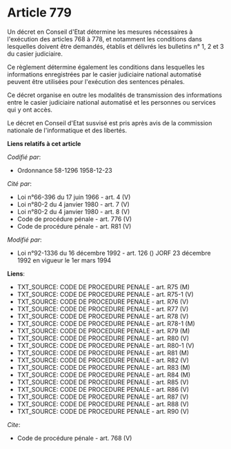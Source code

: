 # Article 779

Un décret en Conseil d'Etat détermine les mesures nécessaires à l'exécution des articles 768 à 778, et notamment les
conditions dans lesquelles doivent être demandés, établis et délivrés les bulletins n° 1, 2 et 3 du casier judiciaire. 

Ce règlement détermine également les conditions dans lesquelles les informations enregistrées par le casier judiciaire
national automatisé peuvent être utilisées pour l'exécution des sentences pénales. 

Ce décret organise en outre les modalités de transmission des informations entre le casier judiciaire national automatisé et
les personnes ou services qui y ont accès. 

Le décret en Conseil d'Etat susvisé est pris après avis de la commission nationale de l'informatique et des libertés.

**Liens relatifs à cet article**

_Codifié par_:

  - Ordonnance 58-1296 1958-12-23

_Cité par_:

  - Loi n°66-396 du 17 juin 1966 - art. 4 (V)
  - Loi n°80-2 du 4 janvier 1980  - art. 7 (V)
  - Loi n°80-2 du 4 janvier 1980  - art. 8 (V)
  - Code de procédure pénale - art. 776 (V)
  - Code de procédure pénale - art. R81 (V)

_Modifié par_:

  - Loi n°92-1336 du 16 décembre 1992 - art. 126 () JORF 23 décembre 1992 en vigueur le 1er mars 1994

**Liens**:

  - TXT_SOURCE: CODE DE PROCEDURE PENALE - art. R75 (M)
  - TXT_SOURCE: CODE DE PROCEDURE PENALE - art. R75-1 (V)
  - TXT_SOURCE: CODE DE PROCEDURE PENALE - art. R76 (V)
  - TXT_SOURCE: CODE DE PROCEDURE PENALE - art. R77 (V)
  - TXT_SOURCE: CODE DE PROCEDURE PENALE - art. R78 (V)
  - TXT_SOURCE: CODE DE PROCEDURE PENALE - art. R78-1 (M)
  - TXT_SOURCE: CODE DE PROCEDURE PENALE - art. R79 (M)
  - TXT_SOURCE: CODE DE PROCEDURE PENALE - art. R80 (V)
  - TXT_SOURCE: CODE DE PROCEDURE PENALE - art. R80-1 (V)
  - TXT_SOURCE: CODE DE PROCEDURE PENALE - art. R81 (M)
  - TXT_SOURCE: CODE DE PROCEDURE PENALE - art. R82 (V)
  - TXT_SOURCE: CODE DE PROCEDURE PENALE - art. R83 (M)
  - TXT_SOURCE: CODE DE PROCEDURE PENALE - art. R84 (M)
  - TXT_SOURCE: CODE DE PROCEDURE PENALE - art. R85 (V)
  - TXT_SOURCE: CODE DE PROCEDURE PENALE - art. R86 (V)
  - TXT_SOURCE: CODE DE PROCEDURE PENALE - art. R87 (V)
  - TXT_SOURCE: CODE DE PROCEDURE PENALE - art. R88 (V)
  - TXT_SOURCE: CODE DE PROCEDURE PENALE - art. R90 (V)

_Cite_:

  - Code de procédure pénale - art. 768 (V)
